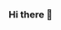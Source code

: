 ### Hi there 👋

<!--
**devraj2018/devraj2018** is a ✨ _special_ ✨ repository because its `README.md` (this file) appears on your GitHub profile.

Here are some ideas to get you started:

- 🔭 I’m currently working on https://amazon-cclone.netlify.app/

-->
